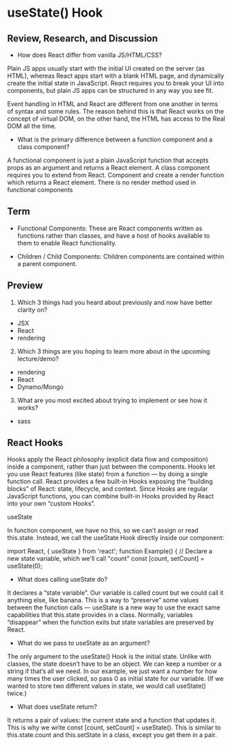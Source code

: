 # useState() Hook 

## Review, Research, and Discussion 

* How does React differ from vanilla JS/HTML/CSS? 

Plain JS apps usually start with the initial UI created on the server (as HTML), whereas React apps start with a blank HTML page, and dynamically create the initial state in JavaScript. React requires you to break your UI into components, but plain JS apps can be structured in any way you see fit.

Event handling in HTML and React are different from one another in terms of syntax and some rules. The reason behind this is that React works on the concept of virtual DOM, on the other hand, the HTML has access to the Real DOM all the time.

* What is the primary difference between a function component and a class component? 


A functional component is just a plain JavaScript function that accepts props as an argument and returns a React element. A class component requires you to extend from React. Component and create a render function which returns a React element. There is no render method used in functional components
 

## Term 

 * Functional Components: These are React components written as functions rather than classes, and have a host of hooks available to them to enable React functionality.

 * Children / Child Components: Children components are contained within a parent component.

## Preview 

 1. Which 3 things had you heard about previously and now have better clarity on? 

 * JSX
* React
* rendering

2. Which 3 things are you hoping to learn more about in the upcoming lecture/demo? 

* rendering
* React
* Dynamo/Mongo

3. What are you most excited about trying to implement or see how it works?

* sass


## React Hooks

Hooks apply the React philosophy (explicit data flow and composition) inside a component, rather than just between the components. Hooks let you use React features (like state) from a function — by doing a single function call. React provides a few built-in Hooks exposing the “building blocks” of React: state, lifecycle, and context. Since Hooks are regular JavaScript functions, you can combine built-in Hooks provided by React into your own “custom Hooks”.

useState

In function component, we have no this, so we can’t assign or read this.state. Instead, we call the useState Hook directly inside our component:

import React, { useState } from 'react'; function Example() { // Declare a new state variable, which we'll call "count" const [count, setCount] = useState(0);

* What does calling useState do? 

It declares a “state variable”. Our variable is called count but we could call it anything else, like banana. This is a way to “preserve” some values between the function calls — useState is a new way to use the exact same capabilities that this.state provides in a class. Normally, variables “disappear” when the function exits but state variables are preserved by React.

* What do we pass to useState as an argument? 

The only argument to the useState() Hook is the initial state. Unlike with classes, the state doesn’t have to be an object. We can keep a number or a string if that’s all we need. In our example, we just want a number for how many times the user clicked, so pass 0 as initial state for our variable. (If we wanted to store two different values in state, we would call useState() twice.)

* What does useState return? 

It returns a pair of values: the current state and a function that updates it. This is why we write const [count, setCount] = useState(). This is similar to this.state.count and this.setState in a class, except you get them in a pair.

